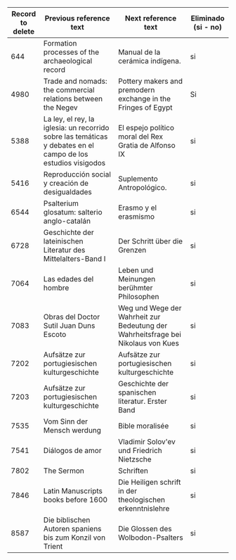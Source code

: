 | Record to delete | Previous reference text                                      | Next reference text                                          | Eliminado (si - no) |
| ---------------- | ------------------------------------------------------------ | ------------------------------------------------------------ | ------------------- |
| 644              | Formation processes of the archaeological record             | Manual de la cerámica indígena.                              | si                  |
| 4980             | Trade and nomads: the commercial relations between the Negev | Pottery makers and premodern exchange in the Fringes of Egypt | Si                  |
| 5388             | La ley, el rey, la iglesia: un recorrido sobre las temáticas y debates en el campo de los estudios visigodos | El espejo político moral del Rex Gratia de Alfonso IX        | si                  |
| 5416             | Reproducción social y creación de desigualdades | Suplemento Antropológico.        | si                  |
| 6544             | Psalterium glosatum: salterio anglo-catalán | Erasmo y el erasmismo        | si                  |
| 6728             | Geschichte der lateinischen Literatur des Mittelalters-Band I | Der Schritt über die Grenzen        | si                  |
| 7064             | Las edades del hombre | Leben und Meinungen berühmter Philosophen        | si                  |
| 7083             | Obras del Doctor Sutil Juan Duns Escoto | Weg und Wege der Wahrheit zur Bedeutung der Wahrheitsfrage bei Nikolaus von Kues        | si                  |
| 7202             | Aufsätze zur portugiesischen kulturgeschichte | Aufsätze zur portugiesischen kulturgeschichte        | si                  |
| 7203             | Aufsätze zur portugiesischen kulturgeschichte | Geschichte der spanischen literatur. Erster Band        | si                  |
| 7535             | Vom Sinn der Mensch werdung | Bible moralisée        | si                  |
| 7541             | Diálogos de amor | Vladimir Solov'ev und Friedrich Nietzsche        | si                  |
| 7802             | The Sermon | Schriften        | si                  |
| 7846             | Latin Manuscripts books before 1600 | Die Heiligen schrift in der theologischen erkenntnislehre        | si                  |
| 8587             | Die biblischen Autoren spaniens bis zum Konzil von Trient | Die Glossen des Wolbodon-Psalters        | si                  |